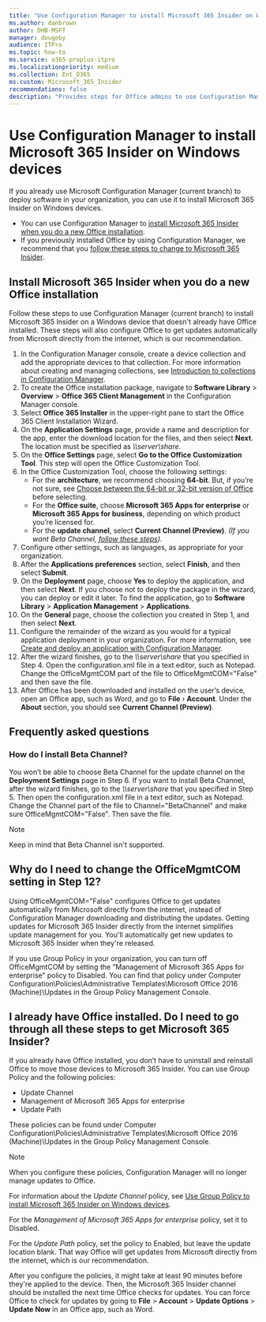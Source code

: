 ```yaml
---
title: "Use Configuration Manager to install Microsoft 365 Insider on Windows devices"
ms.author: danbrown
author: DHB-MSFT
manager: dougeby
audience: ITPro
ms.topic: how-to
ms.service: o365-proplus-itpro
ms.localizationpriority: medium
ms.collection: Ent_O365
ms.custom: Microsoft_365_Insider
recommendations: false
description: "Provides steps for Office admins to use Configuration Manager to install Microsoft 365 Insider on Windows devices"
---
```


# Use Configuration Manager to install Microsoft 365 Insider on Windows devices

If you already use Microsoft Configuration Manager (current branch) to deploy software in your organization, you can use it to install Microsoft 365 Insider on Windows devices.

- You can use Configuration Manager to [install Microsoft 365 Insider when you do a new Office installation](#install-microsoft-365-insider-when-you-do-a-new-office-installation).
- If you previously installed Office by using Configuration Manager, we recommend that you [follow these steps to change to Microsoft 365 Insider](#i-already-have-office-installed-do-i-need-to-go-through-all-these-steps-to-get-microsoft-365-insider).

## Install Microsoft 365 Insider when you do a new Office installation

Follow these steps to use Configuration Manager (current branch) to install Microsoft 365 Insider on a Windows device that doesn't already have Office installed. These steps will also configure Office to get updates automatically from Microsoft directly from the internet, which is our recommendation.

1. In the Configuration Manager console, create a device collection and add the appropriate devices to that collection. For more information about creating and managing collections, see [Introduction to collections in Configuration Manager](/mem/configmgr/core/clients/manage/collections/introduction-to-collections).
2. To create the Office installation package, navigate to **Software Library** > **Overview** > **Office 365 Client Management** in the Configuration Manager console.
3. Select **Office 365 Installer** in the upper-right pane to start the Office 365 Client Installation Wizard.
4. On the **Application Settings** page, provide a name and description for the app, enter the download location for the files, and then select **Next**. The location must be specified as *\\\server\share*.
5. On the **Office Settings** page, select **Go to the Office Customization Tool**. This step will open the Office Customization Tool.
6. In the Office Customization Tool, choose the following settings:
   - For the **architecture**, we recommend choosing **64-bit**. But, if you’re not sure, see [Choose between the 64-bit or 32-bit version of Office](https://support.microsoft.com/office/2dee7807-8f95-4d0c-b5fe-6c6f49b8d261) before selecting.
   - For the **Office suite**, choose **Microsoft 365 Apps for enterprise** or **Microsoft 365 Apps for business**, depending on which product you’re licensed for.
   - For the **update channel**, select **Current Channel (Preview)**.  *(If you want Beta Channel, [follow these steps](#how-do-i-install-beta-channel)).*
7. Configure other settings, such as languages, as appropriate for your organization.
8. After the **Applications preferences** section, select **Finish**, and then select **Submit**.
9. On the **Deployment** page, choose **Yes** to deploy the application, and then select **Next**. If you choose not to deploy the package in the wizard, you can deploy or edit it later. To find the application, go to **Software Library** > **Application Management** > **Applications**.
10. On the **General** page, choose the collection you created in Step 1, and then select **Next**.
11. Configure the remainder of the wizard as you would for a typical application deployment in your organization. For more information, see [Create and deploy an application with Configuration Manager](/mem/configmgr/apps/get-started/create-and-deploy-an-application).
12. After the wizard finishes, go to the *\\\server\share* that you specified in Step 4. Open the configuration.xml file in a text editor, such as Notepad. Change the OfficeMgmtCOM part of the file to OfficeMgmtCOM="False" and then save the file.
13. After Office has been downloaded and installed on the user’s device, open an Office app, such as Word, and go to **File** › **Account**. Under the **About** section, you should see **Current Channel (Preview)**.

## Frequently asked questions

### How do I install Beta Channel?

You won’t be able to choose Beta Channel for the update channel on the **Deployment Settings** page in Step 6. If you want to install Beta Channel, after the wizard finishes, go to the *\\\server\share* that you specified in Step 5. Then open the configuration.xml file in a text editor, such as Notepad. Change the Channel part of the file to Channel="BetaChannel" and make sure OfficeMgmtCOM="False". Then save the file.

> [!NOTE]
> Keep in mind that Beta Channel isn't supported.

## Why do I need to change the OfficeMgmtCOM setting in Step 12?

Using OfficeMgmtCOM="False" configures Office to get updates automatically from Microsoft directly from the internet, instead of Configuration Manager downloading and distributing the updates. Getting updates for Microsoft 365 Insider directly from the internet simplifies update management for you. You'll automatically get new updates to Microsoft 365 Insider when they're released.

If you use Group Policy in your organization, you can turn off OfficeMgmtCOM by setting the “Management of Microsoft 365 Apps for enterprise” policy to Disabled. You can find that policy under Computer Configuration\Policies\Administrative Templates\Microsoft Office 2016 (Machine)\Updates in the Group Policy Management Console.

## I already have Office installed. Do I need to go through all these steps to get Microsoft 365 Insider?

If you already have Office installed, you don’t have to uninstall and reinstall Office to move those devices to Microsoft 365 Insider. You can use Group Policy and the following policies:
- Update Channel
- Management of Microsoft 365 Apps for enterprise
- Update Path

These policies can be found under Computer Configuration\Policies\Administrative Templates\Microsoft Office 2016 (Machine)\Updates in the Group Policy Management Console.

> [!NOTE]
> When you configure these policies, Configuration Manager will no longer manage updates to Office.

For information about the *Update Channel* policy, see [Use Group Policy to install Microsoft 365 Insider on Windows devices](group-policy.md).

For the *Management of Microsoft 365 Apps for enterprise* policy, set it to Disabled.

For the *Update Path* policy, set the policy to Enabled, but leave the update location blank. That way Office will get updates from Microsoft directly from the internet, which is our recommendation.

After you configure the policies, it might take at least 90 minutes before they're applied to the device. Then, the Microsoft 365 Insider channel should be installed the next time Office checks for updates. You can force Office to check for updates by going to **File** > **Account** > **Update Options** > **Update Now** in an Office app, such as Word.

